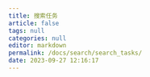 ```yaml
---
title: 搜索任务
article: false
tags: null
categories: null
editor: markdown
permalink: /docs/search/search_tasks/
date: 2023-09-27 12:16:17
---
```


